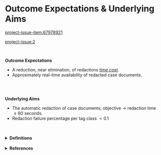 
<br>

# Outcome Expectations & Underlying Aims

<project-issue-item:67978921>

<project-issue:2>

<br>

**Outcome Expectations**

* A reduction, near elimination, of redactions [*time cost*](https://desklog.io/blog/time-cost/).
* Approximately real-time availability of redacted case documents.

<br>
<br>

**Underlying Aims**

* The automatic redaction of case documents; objective $\rightarrow$ redaction time $\le 60$ seconds.
* Redaction failure percentage per tag class $< 0.1%$

<br>
<br>

<details><summary><b>Definitions</b></summary>
<ul>
    <li>Redaction Time: <i>redacted document Amazon S3 delivery time</i> - <i>the time the document was automatically picked-up from the raw documents Amazon S3 bucket</i> [Amazon S3: Amazon Simple Storage Service] </li>
    <li>Failure Percentage: ...</li>
</ul>
</details>

<br>

<details><summary><b>References</b></summary>
<ul>
    <li>Time Cost: <a href="https://desklog.io/blog/time-cost/" target="_blank">1</a>, <a href="https://www.activtrak.com/blog/time-cost/" target="_blank">2</a></li>
</ul>
</details>

<br>
<br>

<br>
<br>

<br>
<br>

<br>
<br>
